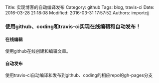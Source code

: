 Title: 实现博客的自动编译发布
Category: github
Tags: blog, travis-ci
Date: 2016-03-28 21:18:08
Modified: 2016-03-31 17:57:52
Authors: importcjj


### 使用github、coding和travis-ci实现在线编辑和自动发布！

#### 在线编辑

使用github在线创建和编辑文章。

#### 自动发布

使用travis-ci自动编译和发布到github、coding的相应repo的gh-pages分支

